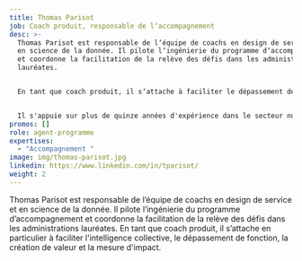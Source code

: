 ```yaml
---
title: Thomas Parisot
job: Coach produit, responsable de lʼaccompagnement
desc: >-
  Thomas Parisot est responsable de lʼéquipe de coachs en design de service et
  en science de la donnée. Il pilote lʼingénierie du programme dʼaccompagnement
  et coordonne la facilitation de la relève des défis dans les administrations
  lauréates. 


  En tant que coach produit, il sʼattache à faciliter le dépassement de fonction, la création de valeur et la mesure dʼimpact. Il sʼimpose une pratique systémique et agnostique, pour rester en capacité d’apprendre et résoudre des problèmes complexes.


  Il s'appuie sur plus de quinze années d'expérience dans le secteur numérique. Il a évolué dans des contextes organisationnels très variés, de la startup à la grande entreprise, en passant par les cabinets de conseil et le milieu associatif.
promos: []
role: agent-programme
expertises:
  - "Accompagnement "
image: img/thomas-parisot.jpg
linkedin: https://www.linkedin.com/in/tparisot/
weight: 2
---
```

Thomas Parisot est responsable de lʼéquipe de coachs en design de service et en science de la donnée. Il pilote lʼingénierie du programme dʼaccompagnement et coordonne la facilitation de la relève des défis dans les administrations lauréates. En tant que coach produit, il sʼattache en particulier à faciliter l'intelligence collective, le dépassement de fonction, la création de valeur et la mesure d'impact.